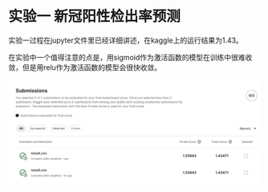 # 实验一 新冠阳性检出率预测

实验一过程在jupyter文件里已经详细讲述，在kaggle上的运行结果为1.43。

在实验中一个值得注意的点是，用sigmoid作为激活函数的模型在训练中很难收敛，但是用relu作为激活函数的模型会很快收敛。

![实验一结果](./HW1_回归_COVID_预测/result.jpg)
